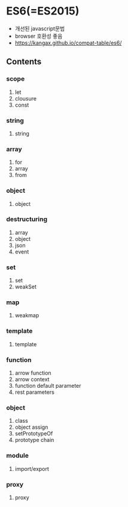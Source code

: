 # ES6(=ES2015)
- 개선된 javascript문법
- browser 호환성 좋음
- https://kangax.github.io/compat-table/es6/

## Contents
### scope
1. let
2. clousure
3. const
   
### string
1. string

### array
1. for
2. array
3. from

### object
1. object

### destructuring
1. array
2. object
3. json
4. event

### set
1. set
2. weakSet

### map
1. weakmap

### template
1. template

### function
1. arrow function
2. arrow context
3. function default parameter
4. rest parameters

### object
1. class
2. object assign
3. setPrototypeOf
4. prototype chain

### module
1. import/export

### proxy
1. proxy